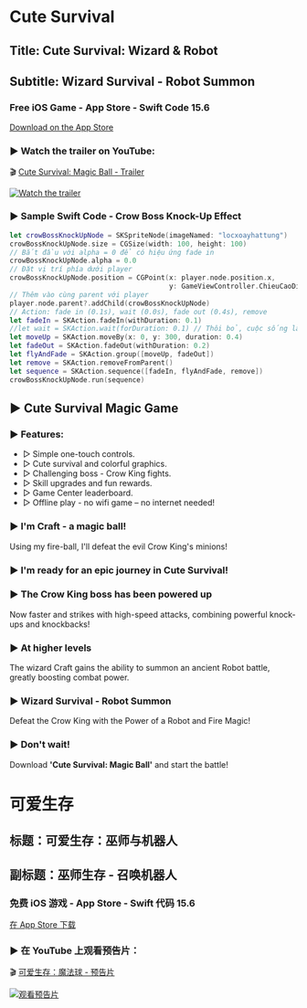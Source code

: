 # Cute Survival
## Title: Cute Survival: Wizard &amp; Robot
## Subtitle: Wizard Survival - Robot Summon
### Free iOS Game - App Store - Swift Code 15.6

[Download on the App Store](https://apps.apple.com/app/cute-survival-wizard-robot/id6738106971)


### ▶ Watch the trailer on YouTube:
🎬 [Cute Survival: Magic Ball - Trailer](https://www.youtube.com/watch?v=ZhRoBSVHpeI)

[![Watch the trailer](https://img.youtube.com/vi/ZhRoBSVHpeI/hqdefault.jpg)](https://www.youtube.com/watch?v=ZhRoBSVHpeI)



### ▶ Sample Swift Code - Crow Boss Knock-Up Effect

```swift
let crowBossKnockUpNode = SKSpriteNode(imageNamed: "locxoayhattung")
crowBossKnockUpNode.size = CGSize(width: 100, height: 100)
// Bắt đầu với alpha = 0 để có hiệu ứng fade in
crowBossKnockUpNode.alpha = 0.0
// Đặt vị trí phía dưới player
crowBossKnockUpNode.position = CGPoint(x: player.node.position.x,
                                       y: GameViewController.ChieuCaoDieuKhien + 50)
// Thêm vào cùng parent với player
player.node.parent?.addChild(crowBossKnockUpNode)
// Action: fade in (0.1s), wait (0.0s), fade out (0.4s), remove
let fadeIn = SKAction.fadeIn(withDuration: 0.1)
//let wait = SKAction.wait(forDuration: 0.1) // Thôi bỏ, cuộc sống là không chờ đợi :)
let moveUp = SKAction.moveBy(x: 0, y: 300, duration: 0.4)
let fadeOut = SKAction.fadeOut(withDuration: 0.2)
let flyAndFade = SKAction.group([moveUp, fadeOut])
let remove = SKAction.removeFromParent()
let sequence = SKAction.sequence([fadeIn, flyAndFade, remove])
crowBossKnockUpNode.run(sequence)
```

## ▶ Cute Survival Magic Game

### ▶ Features:
- ▷ Simple one-touch controls.
- ▷ Cute survival and colorful graphics.
- ▷ Challenging boss - Crow King fights.
- ▷ Skill upgrades and fun rewards.
- ▷ Game Center leaderboard.
- ▷ Offline play - no wifi game – no internet needed!

### ▶ I'm Craft - a magic ball!
Using my fire-ball, I'll defeat the evil Crow King's minions!

### ▶ I'm ready for an epic journey in Cute Survival!

### ▶ The Crow King boss has been powered up
Now faster and strikes with high-speed attacks, combining powerful knock-ups and knockbacks!

### ▶ At higher levels
The wizard Craft gains the ability to summon an ancient Robot battle, greatly boosting combat power.

### ▶ Wizard Survival - Robot Summon
Defeat the Crow King with the Power of a Robot and Fire Magic!

### ▶ Don't wait!
Download **'Cute Survival: Magic Ball'** and start the battle!


# 可爱生存
## 标题：可爱生存：巫师与机器人
## 副标题：巫师生存 - 召唤机器人
### 免费 iOS 游戏 - App Store - Swift 代码 15.6

[在 App Store 下载](https://apps.apple.com/app/cute-survival-wizard-robot/id6738106971)

### ▶ 在 YouTube 上观看预告片：
🎬 [可爱生存：魔法球 - 预告片](https://www.youtube.com/watch?v=ZhRoBSVHpeI)

[![观看预告片](https://img.youtube.com/vi/ZhRoBSVHpeI/hqdefault.jpg)](https://www.youtube.com/watch?v=ZhRoBSVHpeI)



